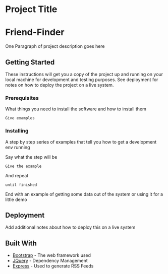 
# Project Title
# Friend-Finder

One Paragraph of project description goes here

## Getting Started

These instructions will get you a copy of the project up and running on your local machine for development and testing purposes. See deployment for notes on how to deploy the project on a live system.

### Prerequisites

What things you need to install the software and how to install them

```
Give examples
```

### Installing

A step by step series of examples that tell you how to get a development env running

Say what the step will be

```
Give the example
```

And repeat

```
until finished
```

End with an example of getting some data out of the system or using it for a little demo

## Deployment

Add additional notes about how to deploy this on a live system

## Built With

* [Bootstrap](http://www.dropwizard.io/1.0.2/docs/) - The web framework used
* [JQuery](https://maven.apache.org/) - Dependency Management
* [Express](https://rometools.github.io/rome/) - Used to generate RSS Feeds


